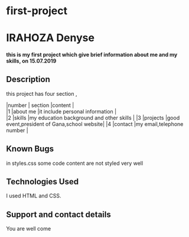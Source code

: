 # first-project
# IRAHOZA Denyse
#### this is my first project which give brief information about me and my skills, on 15.07.2019

## Description
this project has four section ,

|number             | section                           |content                                    |      
|1                  |about me                           |it include personal information            |    
|2                  |skills                             |my education background and other skills   |
|3                  |projects                           |good event,president of Gana,school website|
|4                  |contact                            |my email,telephone number                  |


## Known Bugs
in styles.css some code content are not styled very well 
## Technologies Used
I used HTML and CSS. 
## Support and contact details
You are well come 

  